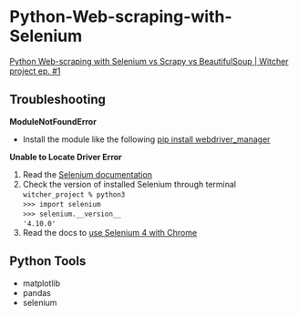 # Python-Web-scraping-with-Selenium

[Python Web-scraping with Selenium vs Scrapy vs BeautifulSoup | Witcher project ep. #1](https://www.youtube.com/watch?v=RuNolAh_4bU)

## Troubleshooting

**ModuleNotFoundError** <br>
* Install the module like the following
[pip install webdriver_manager](https://stackoverflow.com/questions/63421086/modulenotfounderror-no-module-named-webdriver-manager-error-even-after-instal)

**Unable to Locate Driver Error**  <br>
1. Read the [Selenium documentation](https://www.selenium.dev/documentation/webdriver/troubleshooting/errors/driver_location/) <br>
2. Check the version of installed Selenium through terminal <br>
    ```witcher_project % python3``` <br>
    ```>>> import selenium``` <br>
    ```>>> selenium.__version__``` <br>
    ```'4.10.0'```
3. Read the docs to [use Selenium 4 with Chrome](https://pypi.org/project/webdriver-manager/)

## Python Tools
* matplotlib
* pandas
* selenium
